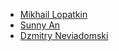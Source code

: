 * [Mikhail Lopatkin](https://github.com/mlopatkin)
* [Sunny An](https://bitbucket.org/sunnyan_kr/)
* [Dzmitry Neviadomski](https://github.com/nevack)
